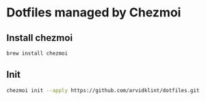 # Dotfiles managed by Chezmoi

## Install chezmoi

```sh
brew install chezmoi
```

## Init

```sh
chezmoi init --apply https://github.com/arvidklint/dotfiles.git
```
